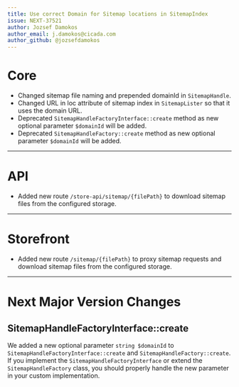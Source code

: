 ```yaml
---
title: Use correct Domain for Sitemap locations in SitemapIndex
issue: NEXT-37521
author: Jozsef Damokos
author_email: j.damokos@cicada.com
author_github: @jozsefdamokos
---
```

# Core
* Changed sitemap file naming and prepended domainId in `SitemapHandle`.
* Changed URL in loc attribute of sitemap index in `SitemapLister` so that it uses the domain URL.
* Deprecated `SitemapHandleFactoryInterface::create` method as new optional parameter `$domainId` will be added.
* Deprecated `SitemapHandleFactory::create` method as new optional parameter `$domainId` will be added.
___
# API
* Added new route `/store-api/sitemap/{filePath}` to download sitemap files from the configured storage.
___
# Storefront
* Added new route `/sitemap/{filePath}` to proxy sitemap requests and download sitemap files from the configured storage.
___
# Next Major Version Changes
## SitemapHandleFactoryInterface::create

We added a new optional parameter `string $domainId` to `SitemapHandleFactoryInterface::create` and `SitemapHandleFactory::create`.
If you implement the `SitemapHandleFactoryInterface` or extend the `SitemapHandleFactory` class, you should properly handle the new parameter in your custom implementation.
